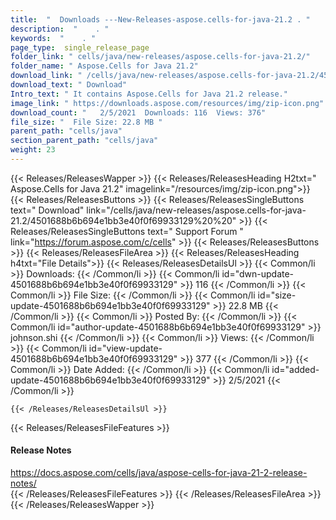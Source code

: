 ```yaml
---
title:  "  Downloads ---New-Releases-aspose.cells-for-java-21.2 . " 
description:  "    . " 
keywords:  "    . " 
page_type:  single_release_page
folder_link: " cells/java/new-releases/aspose.cells-for-java-21.2/"
folder_name: " Aspose.Cells for Java 21.2"
download_link: " /cells/java/new-releases/aspose.cells-for-java-21.2/4501688b6b694e1bb3e40f0f69933129"
download_text: " Download"
Intro_text: " It contains Aspose.Cells for Java 21.2 release."
image_link: " https://downloads.aspose.com/resources/img/zip-icon.png"
download_count: "   2/5/2021  Downloads: 116  Views: 376"
file_size: "  File Size: 22.8 MB "
parent_path: "cells/java"
section_parent_path: "cells/java"
weight: 23 
---
```


{{< Releases/ReleasesWapper >}}
  {{< Releases/ReleasesHeading H2txt=" Aspose.Cells for Java 21.2" imagelink="/resources/img/zip-icon.png">}}
  {{< Releases/ReleasesButtons >}}
    {{< Releases/ReleasesSingleButtons text=" Download" link="/cells/java/new-releases/aspose.cells-for-java-21.2/4501688b6b694e1bb3e40f0f69933129%20%20" >}}
    {{< Releases/ReleasesSingleButtons text=" Support Forum " link="https://forum.aspose.com/c/cells" >}}
  {{< Releases/ReleasesButtons >}}
  {{< Releases/ReleasesFileArea >}}
    {{< Releases/ReleasesHeading h4txt="File Details">}}
    {{< Releases/ReleasesDetailsUl >}}
            {{< Common/li  >}} Downloads: {{< /Common/li >}} 
      {{< Common/li id="dwn-update-4501688b6b694e1bb3e40f0f69933129" >}} 116 {{< /Common/li >}} 
      {{< Common/li  >}} File Size: {{< /Common/li >}} 
      {{< Common/li id="size-update-4501688b6b694e1bb3e40f0f69933129" >}} 22.8 MB {{< /Common/li >}} 
      {{< Common/li  >}} Posted By: {{< /Common/li >}} 
      {{< Common/li id="author-update-4501688b6b694e1bb3e40f0f69933129" >}} johnson.shi {{< /Common/li >}} 
      {{< Common/li  >}} Views: {{< /Common/li >}} 
      {{< Common/li id="view-update-4501688b6b694e1bb3e40f0f69933129" >}} 377 {{< /Common/li >}} 
      {{< Common/li  >}} Date Added: {{< /Common/li >}} 
      {{< Common/li id="added-update-4501688b6b694e1bb3e40f0f69933129" >}} 2/5/2021 {{< /Common/li >}} 

    {{< /Releases/ReleasesDetailsUl >}}

  {{< Releases/ReleasesFileFeatures >}}
      <h4>Release Notes</h4><div><a href="https://docs.aspose.com/cells/java/aspose-cells-for-java-21-2-release-notes/">https://docs.aspose.com/cells/java/aspose-cells-for-java-21-2-release-notes/</a></div>
  {{< /Releases/ReleasesFileFeatures >}}
 {{< /Releases/ReleasesFileArea >}}
{{< /Releases/ReleasesWapper >}}


